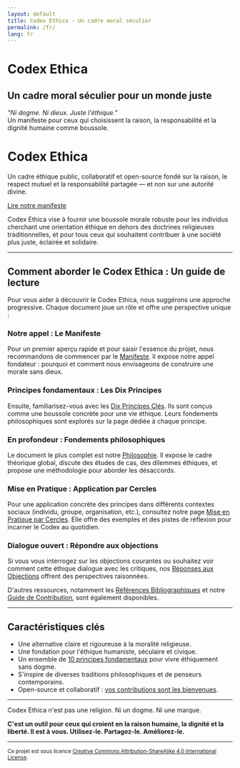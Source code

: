 ```yaml
---
layout: default
title: Codex Ethica - Un cadre moral séculier
permalink: /fr/
lang: fr
---
```


# Codex Ethica
## Un cadre moral séculier pour un monde juste

*"Ni dogme. Ni dieux. Juste l'éthique."*  
Un manifeste pour ceux qui choisissent la raison, la responsabilité et la dignité humaine comme boussole.

<div class="text-center pt-4 pb-5">
  <h1 class="display-4">Codex Ethica</h1>
  <p class="lead mb-4">Un cadre éthique public, collaboratif et open-source fondé sur la raison, le respect mutuel et la responsabilité partagée — et non sur une autorité divine.</p>
  <p><a href="{{ '/fr/manifesto/' | relative_url }}" class="btn btn-outline-codex btn-lg">Lire notre manifeste</a></p>
</div>

<div class="container">
  <div class="row mb-4">
    <div class="col-md-8 mx-auto text-center">
      <p class="h5 mb-4">Codex Ethica vise à fournir une boussole morale robuste pour les individus cherchant une orientation éthique en dehors des doctrines religieuses traditionnelles, et pour tous ceux qui souhaitent contribuer à une société plus juste, éclairée et solidaire.</p>
    </div>
  </div>

  <hr class="my-5">

  <div class="row">
    <div class="col-12 text-center mb-4">
      <h2>Comment aborder le Codex Ethica : Un guide de lecture</h2>
      <p>Pour vous aider à découvrir le Codex Ethica, nous suggérons une approche progressive. Chaque document joue un rôle et offre une perspective unique :</p>
    </div>
  </div>

  <div class="row justify-content-center">
    <div class="col-md-5 mb-4 reading-guide-item">
      <h3>Notre appel : Le Manifeste</h3>
      <p>Pour un premier aperçu rapide et pour saisir l'essence du projet, nous recommandons de commencer par le <a href="{{ '/fr/manifesto/' | relative_url }}">Manifeste</a>. Il expose notre appel fondateur : pourquoi et comment nous envisageons de construire une morale sans dieux.</p>
    </div>
    <div class="col-md-5 mb-4 reading-guide-item">
      <h3>Principes fondamentaux : Les Dix Principes</h3>
      <p>Ensuite, familiarisez-vous avec les <a href="{{ '/fr/principes/' | relative_url }}">Dix Principes Clés</a>. Ils sont conçus comme une boussole concrète pour une vie éthique. Leurs fondements philosophiques sont explorés sur la page dédiée à chaque principe.</p>
    </div>
  </div>
  <div class="row justify-content-center">
    <div class="col-md-5 mb-4 reading-guide-item">
      <h3>En profondeur : Fondements philosophiques</h3>
      <p>Le document le plus complet est notre <a href="{{ '/fr/philosophie/' | relative_url }}">Philosophie</a>. Il expose le cadre théorique global, discute des études de cas, des dilemmes éthiques, et propose une méthodologie pour aborder les désaccords.</p>
    </div>
    <div class="col-md-5 mb-4 reading-guide-item">
      <h3>Mise en Pratique : Application par Cercles</h3>
      <p>Pour une application concrète des principes dans différents contextes sociaux (individu, groupe, organisation, etc.), consultez notre page <a href="{{ '/fr/practicum/' | relative_url }}">Mise en Pratique par Cercles</a>. Elle offre des exemples et des pistes de réflexion pour incarner le Codex au quotidien.</p>
    </div>
  </div>
  <div class="row justify-content-center">
    <div class="col-md-5 mb-4 reading-guide-item">
      <h3>Dialogue ouvert : Répondre aux objections</h3>
      <p>Si vous vous interrogez sur les objections courantes ou souhaitez voir comment cette éthique dialogue avec les critiques, nos <a href="{{ '/fr/objections/' | relative_url }}">Réponses aux Objections</a> offrent des perspectives raisonnées.</p>
    </div>
  </div>

  <div class="row mt-4">
    <div class="col-12 text-center">
      <p>D'autres ressources, notamment les <a href="{{ '/fr/references/' | relative_url }}">Références Bibliographiques</a> et notre <a href="{{ '/fr/contributing/' | relative_url }}">Guide de Contribution</a>, sont également disponibles.</p>
    </div>
  </div>

  <hr class="my-5">

  <div class="row">
    <div class="col-md-8 mx-auto">
      <h2 class="text-center mb-4">Caractéristiques clés</h2>
      <ul class="list-group list-group-flush">
        <li class="list-group-item">Une alternative claire et rigoureuse à la moralité religieuse.</li>
        <li class="list-group-item">Une fondation pour l'éthique humaniste, séculaire et civique.</li>
        <li class="list-group-item">Un ensemble de <a href="{{ '/fr/principes/' | relative_url }}">10 principes fondamentaux</a> pour vivre éthiquement sans dogme.</li>
        <li class="list-group-item">S'inspire de diverses traditions philosophiques et de penseurs contemporains.</li>
        <li class="list-group-item">Open-source et collaboratif : <a href="{{ '/fr/contributing/' | relative_url }}">vos contributions sont les bienvenues</a>.</li>
      </ul>
    </div>
  </div>

  <hr class="my-5">

  <div class="text-center mt-5 mb-4">
    <p class="lead">Codex Ethica n'est pas une religion. Ni un dogme. Ni une marque.</p>
    <p><strong>C'est un outil pour ceux qui croient en la raison humaine, la dignité et la liberté. Il est à vous. Utilisez-le. Partagez-le. Améliorez-le.</strong></p>
  </div>

</div>

---

<p class="text-center">
  <small>Ce projet est sous licence <a href="{{ '/LICENSE.txt' | relative_url }}">Creative Commons Attribution-ShareAlike 4.0 International License</a>.</small>
</p> 